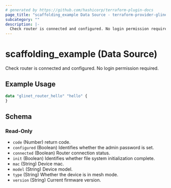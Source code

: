 ```yaml
---
# generated by https://github.com/hashicorp/terraform-plugin-docs
page_title: "scaffolding_example Data Source - terraform-provider-glinet"
subcategory: ""
description: |-
  Check router is connected and configured. No login permission required.
---
```


# scaffolding_example (Data Source)

Check router is connected and configured. No login permission required.

## Example Usage

```terraform
data "glinet_router_hello" "hello" {
}
```

<!-- schema generated by tfplugindocs -->
## Schema

### Read-Only

- `code` (Number) return code.
- `configured` (Boolean) Identifies whether the admin password is set.
- `connected` (Boolean) Router connection status.
- `init` (Boolean) Identifies whether file system initialization complete.
- `mac` (String) Device mac.
- `model` (String) Device model.
- `type` (String) Whether the device is in mesh mode.
- `version` (String) Current firmware version.
